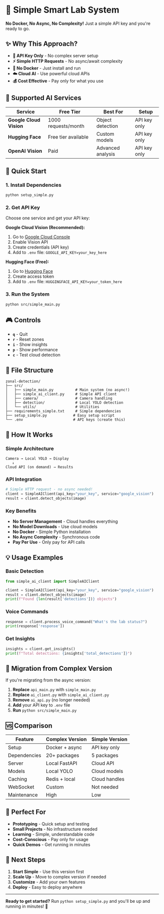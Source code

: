 # 🚀 Simple Smart Lab System

**No Docker, No Async, No Complexity!** Just a simple API key and you're ready to go.

## ✨ Why This Approach?

- **🔑 API Key Only** - No complex server setup
- **⚡ Simple HTTP Requests** - No async/await complexity  
- **🐳 No Docker** - Just install and run
- **☁️ Cloud AI** - Use powerful cloud APIs
- **💰 Cost Effective** - Pay only for what you use

## 🎯 Supported AI Services

| Service | Free Tier | Best For | Setup |
|---------|-----------|----------|-------|
| **Google Cloud Vision** | 1000 requests/month | Object detection | API key only |
| **Hugging Face** | Free tier available | Custom models | API key only |
| **OpenAI Vision** | Paid | Advanced analysis | API key only |

## 🚀 Quick Start

### 1. Install Dependencies
```bash
python setup_simple.py
```

### 2. Get API Key
Choose one service and get your API key:

**Google Cloud Vision (Recommended):**
1. Go to [Google Cloud Console](https://console.cloud.google.com/)
2. Enable Vision API
3. Create credentials (API key)
4. Add to `.env` file: `GOOGLE_API_KEY=your_key_here`

**Hugging Face (Free):**
1. Go to [Hugging Face](https://huggingface.co/settings/tokens)
2. Create access token
3. Add to `.env` file: `HUGGINGFACE_API_KEY=your_token_here`

### 3. Run the System
```bash
python src/simple_main.py
```

## 🎮 Controls

- **`q`** - Quit
- **`r`** - Reset zones
- **`i`** - Show insights
- **`p`** - Show performance
- **`c`** - Test cloud detection

## 📁 File Structure

```
zonal-detection/
├── src/
│   ├── simple_main.py          # Main system (no async!)
│   ├── simple_ai_client.py     # Simple API client
│   ├── camera/                 # Camera handling
│   ├── detection/              # Local YOLO detection
│   └── utils/                  # Utilities
├── requirements_simple.txt     # Simple dependencies
├── setup_simple.py            # Easy setup script
└── .env                       # API keys (create this)
```

## 🔧 How It Works

### Simple Architecture
```
Camera → Local YOLO → Display
   ↓
Cloud API (on demand) → Results
```

### API Integration
```python
# Simple HTTP request - no async needed!
client = SimpleAIClient(api_key="your_key", service="google_vision")
result = client.detect_objects(image)
```

### Key Benefits
- **No Server Management** - Cloud handles everything
- **No Model Downloads** - Use cloud models
- **No Docker** - Simple Python installation
- **No Async Complexity** - Synchronous code
- **Pay Per Use** - Only pay for API calls

## 💡 Usage Examples

### Basic Detection
```python
from simple_ai_client import SimpleAIClient

client = SimpleAIClient(api_key="your_key", service="google_vision")
result = client.detect_objects(image)
print(f"Found {len(result['detections'])} objects")
```

### Voice Commands
```python
response = client.process_voice_command("What's the lab status?")
print(response['response'])
```

### Get Insights
```python
insights = client.get_insights()
print(f"Total detections: {insights['total_detections']}")
```

## 🔄 Migration from Complex Version

If you're migrating from the async version:

1. **Replace** `api_main.py` with `simple_main.py`
2. **Replace** `ai_client.py` with `simple_ai_client.py`
3. **Remove** `ai_api.py` (no longer needed)
4. **Add** your API key to `.env` file
5. **Run** `python src/simple_main.py`

## 🆚 Comparison

| Feature | Complex Version | Simple Version |
|---------|----------------|----------------|
| Setup | Docker + async | API key only |
| Dependencies | 20+ packages | 5 packages |
| Server | Local FastAPI | Cloud API |
| Models | Local YOLO | Cloud models |
| Caching | Redis + local | Cloud handles |
| WebSocket | Custom | Not needed |
| Maintenance | High | Low |

## 🎯 Perfect For

- **Prototyping** - Quick setup and testing
- **Small Projects** - No infrastructure needed
- **Learning** - Simple, understandable code
- **Cost-Conscious** - Pay only for usage
- **Quick Demos** - Get running in minutes

## 🚀 Next Steps

1. **Start Simple** - Use this version first
2. **Scale Up** - Move to complex version if needed
3. **Customize** - Add your own features
4. **Deploy** - Easy to deploy anywhere

---

**Ready to get started?** Run `python setup_simple.py` and you'll be up and running in minutes! 🎉
